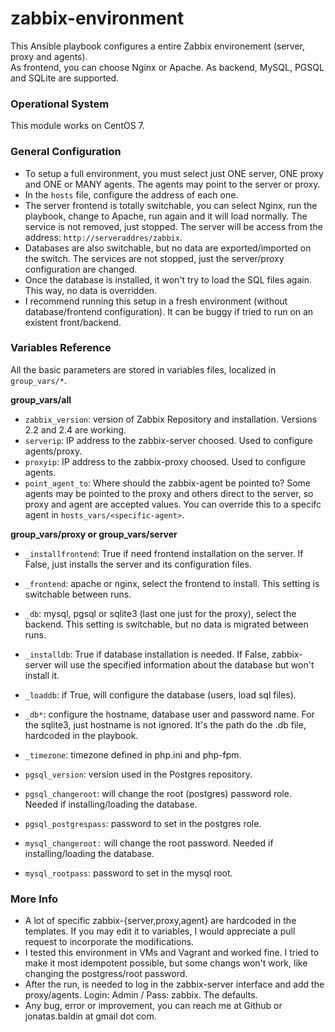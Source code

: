 # zabbix-environment

This Ansible playbook configures a entire Zabbix environement (server, proxy and agents).         
As frontend, you can choose Nginx or Apache. As backend, MySQL, PGSQL and SQLite are supported.         

### Operational System

This module works on CentOS 7.

### General Configuration

  * To setup a full environment, you must select just ONE server, ONE proxy and ONE or MANY agents. The agents may point to the server or proxy.         
  * In the `hosts` file, configure the address of each one.              
  * The server frontend is totally switchable, you can select Nginx, run the playbook, change to Apache, run again and it will load normally. The service is not removed, just stopped. The server will be access from the address: `http://serveraddres/zabbix`.         
  * Databases are also switchable, but no data are exported/imported on the switch. The services are not stopped, just the server/proxy configuration are changed.              
  * Once the database is installed, it won't try to load the SQL files again. This way, no data is overridden.         
  * I recommend running this setup in a fresh environment (without database/frontend configuration). It can be buggy if tried to run on an existent front/backend.              

### Variables Reference

All the basic parameters are stored in variables files, localized in `group_vars/*`.     


  **group_vars/all**
  * `zabbix_version`: version of Zabbix Repository and installation. Versions 2.2 and 2.4 are working.
  * `serverip`: IP address to the zabbix-server choosed. Used to configure agents/proxy.
  * `proxyip`: IP address to the zabbix-proxy choosed. Used to configure agents.
  * `point_agent_to`: Where should the zabbix-agent be pointed to? Some agents may be pointed to the proxy and others direct to the server, so proxy and agent are accepted values. You can override this to a specifc agent in `hosts_vars/<specific-agent>`. 


  **group_vars/proxy or group_vars/server**
  * `_installfrontend`: True if need frontend installation on the server. If False, just installs the server and its configuration files.
  * `_frontend`: apache or nginx, select the frontend to install. This setting is switchable between runs. 
  * `_db`: mysql, pgsql or sqlite3 (last one just for the proxy), select the backend. This setting is switchable, but no data is migrated between runs.
  * `_installdb`: True if database installation is needed. If False, zabbix-server will use the specified information about the database but won't install it.
  * `_loaddb`: if True, will configure the database (users, load sql files).
  * `_db*`: configure the hostname, database user and password name. For the sqlite3, just hostname is not ignored. It's the path do the .db file, hardcoded in the playbook.
  * `_timezone`: timezone defined in php.ini and php-fpm.
  
  * `pgsql_version`: version used in the Postgres repository.
  * `pgsql_changeroot`: will change the root (postgres) password role. Needed if installing/loading the database.
  * `pgsql_postgrespass`: password to set in the postgres role.

  * `mysql_changeroot:` will change the root password. Needed if installing/loading the database.
  * `mysql_rootpass`: password to set in the mysql root.

### More Info

  * A lot of specific zabbix-{server,proxy,agent} are hardcoded in the templates. If you may edit it to variables, I would appreciate a pull request to incorporate the modifications.         
  * I tested this environment in VMs and Vagrant and worked fine. I tried to make it most idempotent possible, but some changs won't work, like changing the postgress/root password.         
  * After the run, is needed to log in the zabbix-server interface and add the proxy/agents. Login: Admin / Pass: zabbix. The defaults.         
  * Any bug, error or improvement, you can reach me at Github or jonatas.baldin at gmail dot com.         
